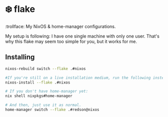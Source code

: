 # ❄️ flake
:trollface: My NixOS &amp; home-manager configurations.

My setup is following: I have one single machine with only one user. That's why this flake may seem too simple for you, but it works for me.

## Installing
```bash
nixos-rebuild switch --flake .#nixos

#If you're still on a live installation medium, run the following instead, and reboot.
nixos-install --flake .#nixos

# If you don't have home-manager yet:
nix shell nixpkgs#home-manager

# And then, just use it as normal.
home-manager switch --flake .#redson@nixos
